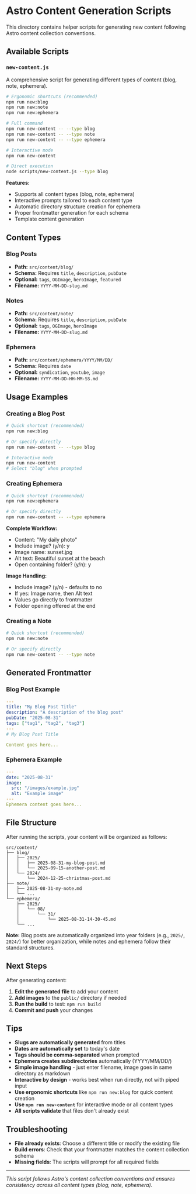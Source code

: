 # Astro Content Generation Scripts

This directory contains helper scripts for generating new content following Astro content collection conventions.

## Available Scripts

### `new-content.js`

A comprehensive script for generating different types of content (blog, note, ephemera).

```bash
# Ergonomic shortcuts (recommended)
npm run new:blog
npm run new:note
npm run new:ephemera

# Full command
npm run new-content -- --type blog
npm run new-content -- --type note
npm run new-content -- --type ephemera

# Interactive mode
npm run new-content

# Direct execution
node scripts/new-content.js --type blog
```

**Features:**

- Supports all content types (blog, note, ephemera)
- Interactive prompts tailored to each content type
- Automatic directory structure creation for ephemera
- Proper frontmatter generation for each schema
- Template content generation

## Content Types

### Blog Posts

- **Path:** `src/content/blog/`
- **Schema:** Requires `title`, `description`, `pubDate`
- **Optional:** `tags`, `OGImage`, `heroImage`, `featured`
- **Filename:** `YYYY-MM-DD-slug.md`

### Notes

- **Path:** `src/content/note/`
- **Schema:** Requires `title`, `description`, `pubDate`
- **Optional:** `tags`, `OGImage`, `heroImage`
- **Filename:** `YYYY-MM-DD-slug.md`

### Ephemera

- **Path:** `src/content/ephemera/YYYY/MM/DD/`
- **Schema:** Requires `date`
- **Optional:** `syndication`, `youtube`, `image`
- **Filename:** `YYYY-MM-DD-HH-MM-SS.md`

## Usage Examples

### Creating a Blog Post

```bash
# Quick shortcut (recommended)
npm run new:blog

# Or specify directly
npm run new-content -- --type blog

# Interactive mode
npm run new-content
# Select "blog" when prompted
```

### Creating Ephemera

```bash
# Quick shortcut (recommended)
npm run new:ephemera

# Or specify directly
npm run new-content -- --type ephemera
```

**Complete Workflow:**

- Content: "My daily photo"
- Include image? (y/n): y
- Image name: sunset.jpg
- Alt text: Beautiful sunset at the beach
- Open containing folder? (y/n): y

**Image Handling:**

- Include image? (y/n) - defaults to no
- If yes: Image name, then Alt text
- Values go directly to frontmatter
- Folder opening offered at the end

### Creating a Note

```bash
# Quick shortcut (recommended)
npm run new:note

# Or specify directly
npm run new-content -- --type note
```

## Generated Frontmatter

### Blog Post Example

```yaml
---
title: "My Blog Post Title"
description: "A description of the blog post"
pubDate: "2025-08-31"
tags: ["tag1", "tag2", "tag3"]
---
# My Blog Post Title

Content goes here...
```

### Ephemera Example

```yaml
---
date: "2025-08-31"
image:
  src: "/images/example.jpg"
  alt: "Example image"
---
Ephemera content goes here...
```

## File Structure

After running the scripts, your content will be organized as follows:

```
src/content/
├── blog/
│   ├── 2025/
│   │   ├── 2025-08-31-my-blog-post.md
│   │   └── 2025-09-15-another-post.md
│   └── 2024/
│       └── 2024-12-25-christmas-post.md
├── note/
│   ├── 2025-08-31-my-note.md
│   └── ...
└── ephemera/
    ├── 2025/
    │   └── 08/
    │       └── 31/
    │           └── 2025-08-31-14-30-45.md
    └── ...
```

**Note:** Blog posts are automatically organized into year folders (e.g., `2025/`, `2024/`) for better organization, while notes and ephemera follow their standard structures.

## Next Steps

After generating content:

1. **Edit the generated file** to add your content
2. **Add images** to the `public/` directory if needed
3. **Run the build** to test: `npm run build`
4. **Commit and push** your changes

## Tips

- **Slugs are automatically generated** from titles
- **Dates are automatically set** to today's date
- **Tags should be comma-separated** when prompted
- **Ephemera creates subdirectories** automatically (YYYY/MM/DD/)
- **Simple image handling** - just enter filename, image goes in same directory as markdown
- **Interactive by design** - works best when run directly, not with piped input
- **Use ergonomic shortcuts** like `npm run new:blog` for quick content creation
- **Use `npm run new-content`** for interactive mode or all content types
- **All scripts validate** that files don't already exist

## Troubleshooting

- **File already exists**: Choose a different title or modify the existing file
- **Build errors**: Check that your frontmatter matches the content collection schema
- **Missing fields**: The scripts will prompt for all required fields

---

_This script follows Astro's content collection conventions and ensures consistency across all content types (blog, note, ephemera)._

